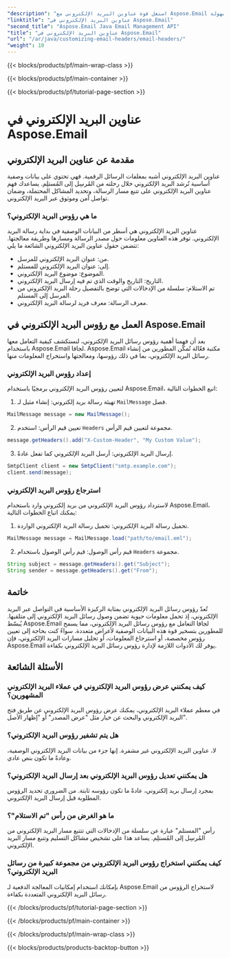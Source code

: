 ```yaml
---
"description": "استغل قوة عناوين البريد الإلكتروني مع Aspose.Email لجافا. تعلّم كيفية إعداد عناوين البريد الإلكتروني واسترجاعها بسهولة."
"linktitle": "عناوين البريد الإلكتروني في Aspose.Email"
"second_title": "Aspose.Email Java Email Management API"
"title": "عناوين البريد الإلكتروني في Aspose.Email"
"url": "/ar/java/customizing-email-headers/email-headers/"
"weight": 10
---
```


{{< blocks/products/pf/main-wrap-class >}}

{{< blocks/products/pf/main-container >}}

{{< blocks/products/pf/tutorial-page-section >}}

# عناوين البريد الإلكتروني في Aspose.Email


## مقدمة عن عناوين البريد الإلكتروني

عناوين البريد الإلكتروني أشبه بمغلفات الرسائل الرقمية. فهي تحتوي على بيانات وصفية أساسية تُرشد البريد الإلكتروني خلال رحلته من المُرسِل إلى المُستلِم. يساعدك فهم عناوين البريد الإلكتروني على تتبع مسار الرسالة، وتحديد المشاكل المحتملة، وضمان تواصل آمن وموثوق عبر البريد الإلكتروني.

### ما هي رؤوس البريد الإلكتروني؟

عناوين البريد الإلكتروني هي أسطر من البيانات الوصفية في بداية رسالة البريد الإلكتروني. توفر هذه العناوين معلومات حول مصدر الرسالة ومسارها وطريقة معالجتها. تتضمن حقول عناوين البريد الإلكتروني الشائعة ما يلي:

- من: عنوان البريد الإلكتروني للمرسل.
- إلى: عنوان البريد الإلكتروني للمستلم.
- الموضوع: موضوع البريد الإلكتروني.
- التاريخ: التاريخ والوقت الذي تم فيه إرسال البريد الإلكتروني.
- تم الاستلام: سلسلة من الإدخالات التي توضح بالتفصيل رحلة البريد الإلكتروني من المرسل إلى المستلم.
- معرف الرسالة: معرف فريد لرسالة البريد الإلكتروني.

## العمل مع رؤوس البريد الإلكتروني في Aspose.Email

بعد أن فهمنا أهمية رؤوس رسائل البريد الإلكتروني، لنستكشف كيفية التعامل معها باستخدام Aspose.Email لجافا. Aspose.Email مكتبة فعّالة تُمكّن المطورين من إنشاء رسائل البريد الإلكتروني، بما في ذلك رؤوسها، ومعالجتها واستخراج المعلومات منها.

### إعداد رؤوس البريد الإلكتروني

لتعيين رؤوس البريد الإلكتروني برمجيًا باستخدام Aspose.Email، اتبع الخطوات التالية:

1. تهيئة رسالة بريد إلكتروني: إنشاء مثيل لـ `MailMessage` فصل.

```java
MailMessage message = new MailMessage();
```

2. تعيين قيم الرأس: استخدم `Headers` مجموعة لتعيين قيم الرأس.

```java
message.getHeaders().add("X-Custom-Header", "My Custom Value");
```

3. إرسال البريد الإلكتروني: أرسل البريد الإلكتروني كما تفعل عادةً.

```java
SmtpClient client = new SmtpClient("smtp.example.com");
client.send(message);
```

### استرجاع رؤوس البريد الإلكتروني

لاسترداد رؤوس البريد الإلكتروني من بريد إلكتروني وارد باستخدام Aspose.Email، يمكنك اتباع الخطوات التالية:

1. تحميل رسالة البريد الإلكتروني: تحميل رسالة البريد الإلكتروني الواردة.

```java
MailMessage message = MailMessage.load("path/to/email.eml");
```

2. قيم رأس الوصول: قيم رأس الوصول باستخدام `Headers` مجموعة.

```java
String subject = message.getHeaders().get("Subject");
String sender = message.getHeaders().get("From");
```

## خاتمة

تُعدّ رؤوس رسائل البريد الإلكتروني بمثابة الركيزة الأساسية في التواصل عبر البريد الإلكتروني، إذ تحمل معلومات حيوية تضمن وصول رسائل البريد الإلكتروني إلى متلقيها. يُبسّط Aspose.Email لجافا التعامل مع رؤوس رسائل البريد الإلكتروني، مما يسمح للمطورين بتسخير قوة هذه البيانات الوصفية لأغراض متعددة. سواءً كنت بحاجة إلى تعيين رؤوس مخصصة، أو استرجاع المعلومات، أو تحليل مسارات البريد الإلكتروني، فإن Aspose.Email يوفر لك الأدوات اللازمة لإدارة رؤوس رسائل البريد الإلكتروني بكفاءة.

## الأسئلة الشائعة

### كيف يمكنني عرض رؤوس البريد الإلكتروني في عملاء البريد الإلكتروني المشهورين؟

في معظم عملاء البريد الإلكتروني، يمكنك عرض رؤوس البريد الإلكتروني عن طريق فتح البريد الإلكتروني والبحث عن خيار مثل "عرض المصدر" أو "إظهار الأصل".

### هل يتم تشفير رؤوس البريد الإلكتروني؟

لا، عناوين البريد الإلكتروني غير مشفرة. إنها جزء من بيانات البريد الإلكتروني الوصفية، وعادةً ما تكون بنص عادي.

### هل يمكنني تعديل رؤوس البريد الإلكتروني بعد إرسال البريد الإلكتروني؟

بمجرد إرسال بريد إلكتروني، عادةً ما تكون رؤوسه ثابتة. من الضروري تحديد الرؤوس المطلوبة قبل إرسال البريد الإلكتروني.

### ما هو الغرض من رأس "تم الاستلام"؟

رأس "المستلم" عبارة عن سلسلة من الإدخالات التي تتتبع مسار البريد الإلكتروني من المُرسِل إلى المُستلِم. يساعد هذا على تشخيص مشاكل التسليم وتتبع مسار البريد الإلكتروني.

### كيف يمكنني استخراج رؤوس البريد الإلكتروني من مجموعة كبيرة من رسائل البريد الإلكتروني؟

بإمكانك استخدام إمكانيات المعالجة الدفعية لـ Aspose.Email لاستخراج الرؤوس من رسائل البريد الإلكتروني المتعددة بكفاءة.

{{< /blocks/products/pf/tutorial-page-section >}}

{{< /blocks/products/pf/main-container >}}

{{< /blocks/products/pf/main-wrap-class >}}

{{< blocks/products/products-backtop-button >}}